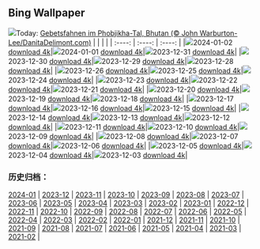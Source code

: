 ## Bing Wallpaper
![](https://global.bing.com/th?id=OHR.BhutanSolstice_DE-DE0513592693_UHD.jpg&w=1000)Today: [Gebetsfahnen im Phobjikha-Tal, Bhutan (© John Warburton-Lee/DanitaDelimont.com)](https://global.bing.com/th?id=OHR.BhutanSolstice_DE-DE0513592693_UHD.jpg)
|      |      |      |
| :----: | :----: | :----: |
|![](https://global.bing.com/th?id=OHR.BhutanSolstice_DE-DE0513592693_UHD.jpg&pid=hp&w=384&h=216&rs=1&c=4)2024-01-02 [download 4k](https://global.bing.com/th?id=OHR.BhutanSolstice_DE-DE0513592693_UHD.jpg)|![](https://global.bing.com/th?id=OHR.SleepingFox_DE-DE0284095330_UHD.jpg&pid=hp&w=384&h=216&rs=1&c=4)2024-01-01 [download 4k](https://global.bing.com/th?id=OHR.SleepingFox_DE-DE0284095330_UHD.jpg)|![](https://global.bing.com/th?id=OHR.ThailandNewYears_DE-DE0040209012_UHD.jpg&pid=hp&w=384&h=216&rs=1&c=4)2023-12-31 [download 4k](https://global.bing.com/th?id=OHR.ThailandNewYears_DE-DE0040209012_UHD.jpg)|
|![](https://global.bing.com/th?id=OHR.TadamiWinter_DE-DE9740554519_UHD.jpg&pid=hp&w=384&h=216&rs=1&c=4)2023-12-30 [download 4k](https://global.bing.com/th?id=OHR.TadamiWinter_DE-DE9740554519_UHD.jpg)|![](https://global.bing.com/th?id=OHR.BlueAmsterdam_DE-DE3905967455_UHD.jpg&pid=hp&w=384&h=216&rs=1&c=4)2023-12-29 [download 4k](https://global.bing.com/th?id=OHR.BlueAmsterdam_DE-DE3905967455_UHD.jpg)|![](https://global.bing.com/th?id=OHR.GreenlandHumpback_DE-DE6818305834_UHD.jpg&pid=hp&w=384&h=216&rs=1&c=4)2023-12-28 [download 4k](https://global.bing.com/th?id=OHR.GreenlandHumpback_DE-DE6818305834_UHD.jpg)|
|![](https://global.bing.com/th?id=OHR.BoxingDaySunrise_DE-DE5103627407_UHD.jpg&pid=hp&w=384&h=216&rs=1&c=4)2023-12-26 [download 4k](https://global.bing.com/th?id=OHR.BoxingDaySunrise_DE-DE5103627407_UHD.jpg)|![](https://global.bing.com/th?id=OHR.CaribouChristmas_DE-DE4610798173_UHD.jpg&pid=hp&w=384&h=216&rs=1&c=4)2023-12-25 [download 4k](https://global.bing.com/th?id=OHR.CaribouChristmas_DE-DE4610798173_UHD.jpg)|![](https://global.bing.com/th?id=OHR.EstoniaXmasEve_DE-DE2504382922_UHD.jpg&pid=hp&w=384&h=216&rs=1&c=4)2023-12-24 [download 4k](https://global.bing.com/th?id=OHR.EstoniaXmasEve_DE-DE2504382922_UHD.jpg)|
|![](https://global.bing.com/th?id=OHR.AlpsReflecting_DE-DE8445668418_UHD.jpg&pid=hp&w=384&h=216&rs=1&c=4)2023-12-23 [download 4k](https://global.bing.com/th?id=OHR.AlpsReflecting_DE-DE8445668418_UHD.jpg)|![](https://global.bing.com/th?id=OHR.CastleriggStoneCircleUK_DE-DE1663391323_UHD.jpg&pid=hp&w=384&h=216&rs=1&c=4)2023-12-22 [download 4k](https://global.bing.com/th?id=OHR.CastleriggStoneCircleUK_DE-DE1663391323_UHD.jpg)|![](https://global.bing.com/th?id=OHR.LjubljanaLights_DE-DE1296563106_UHD.jpg&pid=hp&w=384&h=216&rs=1&c=4)2023-12-21 [download 4k](https://global.bing.com/th?id=OHR.LjubljanaLights_DE-DE1296563106_UHD.jpg)|
|![](https://global.bing.com/th?id=OHR.ValGardenaItaly_DE-DE0637629816_UHD.jpg&pid=hp&w=384&h=216&rs=1&c=4)2023-12-20 [download 4k](https://global.bing.com/th?id=OHR.ValGardenaItaly_DE-DE0637629816_UHD.jpg)|![](https://global.bing.com/th?id=OHR.WarsawChristmas_DE-DE0154947188_UHD.jpg&pid=hp&w=384&h=216&rs=1&c=4)2023-12-19 [download 4k](https://global.bing.com/th?id=OHR.WarsawChristmas_DE-DE0154947188_UHD.jpg)|![](https://global.bing.com/th?id=OHR.CapitolReefSnow_DE-DE9763583316_UHD.jpg&pid=hp&w=384&h=216&rs=1&c=4)2023-12-18 [download 4k](https://global.bing.com/th?id=OHR.CapitolReefSnow_DE-DE9763583316_UHD.jpg)|
|![](https://global.bing.com/th?id=OHR.WinterWaxwings_DE-DE9437107900_UHD.jpg&pid=hp&w=384&h=216&rs=1&c=4)2023-12-17 [download 4k](https://global.bing.com/th?id=OHR.WinterWaxwings_DE-DE9437107900_UHD.jpg)|![](https://global.bing.com/th?id=OHR.FestivelyIlluminated_DE-DE8371347371_UHD.jpg&pid=hp&w=384&h=216&rs=1&c=4)2023-12-16 [download 4k](https://global.bing.com/th?id=OHR.FestivelyIlluminated_DE-DE8371347371_UHD.jpg)|![](https://global.bing.com/th?id=OHR.SantaPark_DE-DE9078784371_UHD.jpg&pid=hp&w=384&h=216&rs=1&c=4)2023-12-15 [download 4k](https://global.bing.com/th?id=OHR.SantaPark_DE-DE9078784371_UHD.jpg)|
|![](https://global.bing.com/th?id=OHR.BorealOwl_DE-DE9921570307_UHD.jpg&pid=hp&w=384&h=216&rs=1&c=4)2023-12-14 [download 4k](https://global.bing.com/th?id=OHR.BorealOwl_DE-DE9921570307_UHD.jpg)|![](https://global.bing.com/th?id=OHR.LofotenRorbu_DE-DE8900976536_UHD.jpg&pid=hp&w=384&h=216&rs=1&c=4)2023-12-13 [download 4k](https://global.bing.com/th?id=OHR.LofotenRorbu_DE-DE8900976536_UHD.jpg)|![](https://global.bing.com/th?id=OHR.Poinsettia_DE-DE8566445332_UHD.jpg&pid=hp&w=384&h=216&rs=1&c=4)2023-12-12 [download 4k](https://global.bing.com/th?id=OHR.Poinsettia_DE-DE8566445332_UHD.jpg)|
|![](https://global.bing.com/th?id=OHR.MountainDayChina_DE-DE7862538166_UHD.jpg&pid=hp&w=384&h=216&rs=1&c=4)2023-12-11 [download 4k](https://global.bing.com/th?id=OHR.MountainDayChina_DE-DE7862538166_UHD.jpg)|![](https://global.bing.com/th?id=OHR.SaharaDunes_DE-DE6555086402_UHD.jpg&pid=hp&w=384&h=216&rs=1&c=4)2023-12-10 [download 4k](https://global.bing.com/th?id=OHR.SaharaDunes_DE-DE6555086402_UHD.jpg)|![](https://global.bing.com/th?id=OHR.PatagoniaGuanaco_DE-DE6032198626_UHD.jpg&pid=hp&w=384&h=216&rs=1&c=4)2023-12-09 [download 4k](https://global.bing.com/th?id=OHR.PatagoniaGuanaco_DE-DE6032198626_UHD.jpg)|
|![](https://global.bing.com/th?id=OHR.NurnbergSouvenir_DE-DE5480513127_UHD.jpg&pid=hp&w=384&h=216&rs=1&c=4)2023-12-08 [download 4k](https://global.bing.com/th?id=OHR.NurnbergSouvenir_DE-DE5480513127_UHD.jpg)|![](https://global.bing.com/th?id=OHR.GrandCanyonVerdon_DE-DE4754028043_UHD.jpg&pid=hp&w=384&h=216&rs=1&c=4)2023-12-07 [download 4k](https://global.bing.com/th?id=OHR.GrandCanyonVerdon_DE-DE4754028043_UHD.jpg)|![](https://global.bing.com/th?id=OHR.CERNCenter_DE-DE6757496511_UHD.jpg&pid=hp&w=384&h=216&rs=1&c=4)2023-12-06 [download 4k](https://global.bing.com/th?id=OHR.CERNCenter_DE-DE6757496511_UHD.jpg)|
|![](https://global.bing.com/th?id=OHR.AlpsCastles_DE-DE6522289575_UHD.jpg&pid=hp&w=384&h=216&rs=1&c=4)2023-12-05 [download 4k](https://global.bing.com/th?id=OHR.AlpsCastles_DE-DE6522289575_UHD.jpg)|![](https://global.bing.com/th?id=OHR.CheetahDay_DE-DE1860675444_UHD.jpg&pid=hp&w=384&h=216&rs=1&c=4)2023-12-04 [download 4k](https://global.bing.com/th?id=OHR.CheetahDay_DE-DE1860675444_UHD.jpg)|![](https://global.bing.com/th?id=OHR.AdventCandles_DE-DE5745252681_UHD.jpg&pid=hp&w=384&h=216&rs=1&c=4)2023-12-03 [download 4k](https://global.bing.com/th?id=OHR.AdventCandles_DE-DE5745252681_UHD.jpg)|

### 历史归档：
[2024-01](https://github.com/niumoo/bing-wallpaper/tree/main/picture/2024-01/) | [2023-12](https://github.com/niumoo/bing-wallpaper/tree/main/picture/2023-12/) | [2023-11](https://github.com/niumoo/bing-wallpaper/tree/main/picture/2023-11/) | [2023-10](https://github.com/niumoo/bing-wallpaper/tree/main/picture/2023-10/) | [2023-09](https://github.com/niumoo/bing-wallpaper/tree/main/picture/2023-09/) | [2023-08](https://github.com/niumoo/bing-wallpaper/tree/main/picture/2023-08/) | [2023-07](https://github.com/niumoo/bing-wallpaper/tree/main/picture/2023-07/) | [2023-06](https://github.com/niumoo/bing-wallpaper/tree/main/picture/2023-06/) | 
[2023-05](https://github.com/niumoo/bing-wallpaper/tree/main/picture/2023-05/) | [2023-04](https://github.com/niumoo/bing-wallpaper/tree/main/picture/2023-04/) | [2023-03](https://github.com/niumoo/bing-wallpaper/tree/main/picture/2023-03/) | [2023-02](https://github.com/niumoo/bing-wallpaper/tree/main/picture/2023-02/) | [2023-01](https://github.com/niumoo/bing-wallpaper/tree/main/picture/2023-01/) | [2022-12](https://github.com/niumoo/bing-wallpaper/tree/main/picture/2022-12/) | [2022-11](https://github.com/niumoo/bing-wallpaper/tree/main/picture/2022-11/) | [2022-10](https://github.com/niumoo/bing-wallpaper/tree/main/picture/2022-10/) | 
[2022-09](https://github.com/niumoo/bing-wallpaper/tree/main/picture/2022-09/) | [2022-08](https://github.com/niumoo/bing-wallpaper/tree/main/picture/2022-08/) | [2022-07](https://github.com/niumoo/bing-wallpaper/tree/main/picture/2022-07/) | [2022-06](https://github.com/niumoo/bing-wallpaper/tree/main/picture/2022-06/) | [2022-05](https://github.com/niumoo/bing-wallpaper/tree/main/picture/2022-05/) | [2022-04](https://github.com/niumoo/bing-wallpaper/tree/main/picture/2022-04/) | [2022-03](https://github.com/niumoo/bing-wallpaper/tree/main/picture/2022-03/) | [2022-02](https://github.com/niumoo/bing-wallpaper/tree/main/picture/2022-02/) | 
[2022-01](https://github.com/niumoo/bing-wallpaper/tree/main/picture/2022-01/) | [2021-12](https://github.com/niumoo/bing-wallpaper/tree/main/picture/2021-12/) | [2021-11](https://github.com/niumoo/bing-wallpaper/tree/main/picture/2021-11/) | [2021-10](https://github.com/niumoo/bing-wallpaper/tree/main/picture/2021-10/) | [2021-09](https://github.com/niumoo/bing-wallpaper/tree/main/picture/2021-09/) | [2021-08](https://github.com/niumoo/bing-wallpaper/tree/main/picture/2021-08/) | [2021-07](https://github.com/niumoo/bing-wallpaper/tree/main/picture/2021-07/) | [2021-06](https://github.com/niumoo/bing-wallpaper/tree/main/picture/2021-06/) | 
[2021-05](https://github.com/niumoo/bing-wallpaper/tree/main/picture/2021-05/) | [2021-04](https://github.com/niumoo/bing-wallpaper/tree/main/picture/2021-04/) | [2021-03](https://github.com/niumoo/bing-wallpaper/tree/main/picture/2021-03/) | [2021-02](https://github.com/niumoo/bing-wallpaper/tree/main/picture/2021-02/) | 